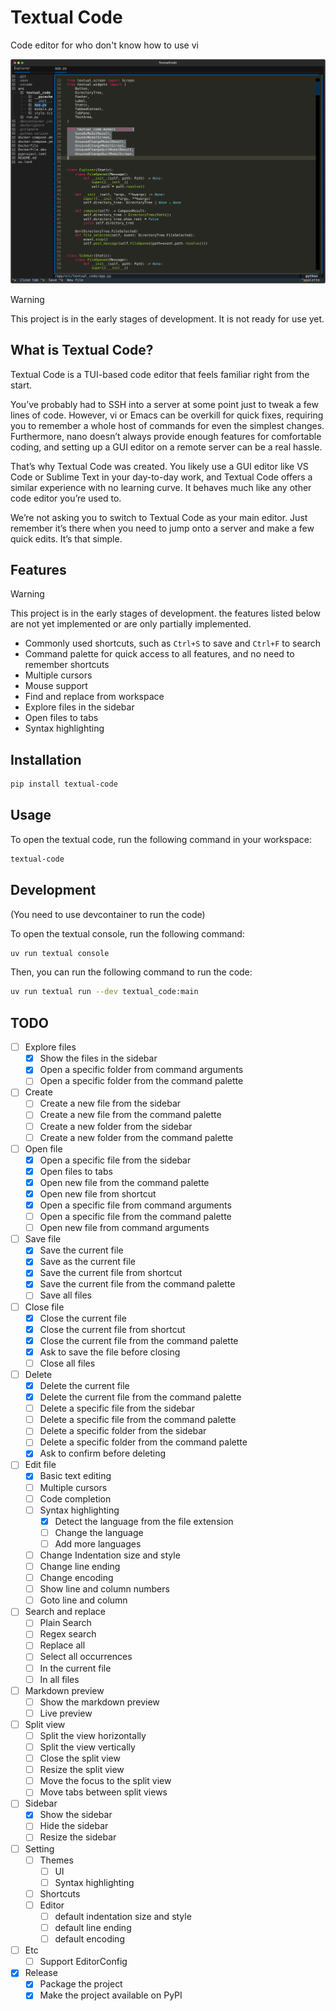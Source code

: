# Textual Code

Code editor for who don't know how to use vi

![Screenshot](docs/preview.svg)

> [!WARNING]  
> This project is in the early stages of development.
> It is not ready for use yet.

## What is Textual Code?

Textual Code is a TUI-based code editor that feels familiar right from the start.

You’ve probably had to SSH into a server at some point just to tweak a few lines of code.
However, vi or Emacs can be overkill for quick fixes, requiring you to remember a whole host of commands for even the simplest changes.
Furthermore, nano doesn’t always provide enough features for comfortable coding, and setting up a GUI editor on a remote server can be a real hassle.

That’s why Textual Code was created.
You likely use a GUI editor like VS Code or Sublime Text in your day-to-day work, and Textual Code offers a similar experience with no learning curve.
It behaves much like any other code editor you’re used to.

We’re not asking you to switch to Textual Code as your main editor.
Just remember it’s there when you need to jump onto a server and make a few quick edits.
It’s that simple.

## Features

> [!WARNING]  
> This project is in the early stages of development.
> the features listed below are not yet implemented or are only partially implemented.

- Commonly used shortcuts, such as `Ctrl+S` to save and `Ctrl+F` to search
- Command palette for quick access to all features, and no need to remember shortcuts
- Multiple cursors
- Mouse support
- Find and replace from workspace
- Explore files in the sidebar
- Open files to tabs
- Syntax highlighting

## Installation

```bash
pip install textual-code
```

## Usage

To open the textual code, run the following command in your workspace:

```bash
textual-code
```

## Development

(You need to use devcontainer to run the code)

To open the textual console, run the following command:

```bash
uv run textual console
```

Then, you can run the following command to run the code:

```bash
uv run textual run --dev textual_code:main
```

## TODO

- [ ] Explore files
  - [x] Show the files in the sidebar
  - [x] Open a specific folder from command arguments
  - [ ] Open a specific folder from the command palette
- [ ] Create
  - [ ] Create a new file from the sidebar
  - [ ] Create a new file from the command palette
  - [ ] Create a new folder from the sidebar
  - [ ] Create a new folder from the command palette
- [ ] Open file
  - [x] Open a specific file from the sidebar
  - [x] Open files to tabs
  - [x] Open new file from the command palette
  - [x] Open new file from shortcut
  - [x] Open a specific file from command arguments
  - [ ] Open a specific file from the command palette
  - [ ] Open new file from command arguments
- [ ] Save file
  - [x] Save the current file
  - [x] Save as the current file
  - [x] Save the current file from shortcut
  - [x] Save the current file from the command palette
  - [ ] Save all files
- [ ] Close file
  - [x] Close the current file
  - [x] Close the current file from shortcut
  - [x] Close the current file from the command palette
  - [x] Ask to save the file before closing
  - [ ] Close all files
- [ ] Delete
  - [x] Delete the current file
  - [x] Delete the current file from the command palette
  - [ ] Delete a specific file from the sidebar
  - [ ] Delete a specific file from the command palette
  - [ ] Delete a specific folder from the sidebar
  - [ ] Delete a specific folder from the command palette
  - [x] Ask to confirm before deleting
- [ ] Edit file
  - [x] Basic text editing
  - [ ] Multiple cursors
  - [ ] Code completion
  - [ ] Syntax highlighting
    - [x] Detect the language from the file extension
    - [ ] Change the language
    - [ ] Add more languages
  - [ ] Change Indentation size and style
  - [ ] Change line ending
  - [ ] Change encoding
  - [ ] Show line and column numbers
  - [ ] Goto line and column
- [ ] Search and replace
  - [ ] Plain Search
  - [ ] Regex search
  - [ ] Replace all
  - [ ] Select all occurrences
  - [ ] In the current file
  - [ ] In all files
- [ ] Markdown preview
  - [ ] Show the markdown preview
  - [ ] Live preview
- [ ] Split view
  - [ ] Split the view horizontally
  - [ ] Split the view vertically
  - [ ] Close the split view
  - [ ] Resize the split view
  - [ ] Move the focus to the split view
  - [ ] Move tabs between split views
- [ ] Sidebar
  - [x] Show the sidebar
  - [ ] Hide the sidebar
  - [ ] Resize the sidebar
- [ ] Setting
  - [ ] Themes
    - [ ] UI
    - [ ] Syntax highlighting
  - [ ] Shortcuts
  - [ ] Editor
    - [ ] default indentation size and style
    - [ ] default line ending
    - [ ] default encoding
- [ ] Etc
  - [ ] Support EditorConfig
- [x] Release
  - [x] Package the project
  - [x] Make the project available on PyPI
